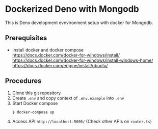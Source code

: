 # Dockerized Deno with Mongodb
This is Deno development evnvironment setup with docker for Mongodb.

## Prerequisites
- Install docker and docker compose     
    https://docs.docker.com/docker-for-windows/install/     
    https://docs.docker.com/docker-for-windows/install-windows-home/    
    https://docs.docker.com/engine/install/ubuntu/      

## Procedures
1. Clone this git repository
1. Create `.env` and copy context of `.env.example` into `.env`
1. Start Docker compose 
    ```
    $ docker-compose up
    ```
1. Access API `http://localhost:5000/` (Check other APIs on `router.ts`)


